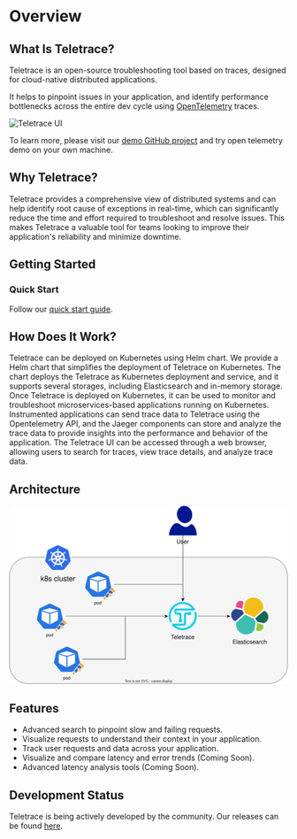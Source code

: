 # Overview

## What Is Teletrace?

Teletrace is an open-source troubleshooting tool based on traces, designed for cloud-native distributed applications.

It helps to pinpoint issues in your application, and identify performance bottlenecks across the entire dev cycle using [OpenTelemetry](https://opentelemetry.io/) traces.

![Teletrace UI](assets/demo.gif)

To learn more, please visit our [demo GitHub project](https://github.com/teletrace/opentelemetry-demo) and try open telemetry demo on your own machine.

## Why Teletrace?

Teletrace provides a comprehensive view of distributed systems and can help identify root cause of exceptions in real-time,
which can significantly reduce the time and effort required to troubleshoot and resolve issues.
This makes Teletrace a valuable tool for teams looking to improve their application's reliability and minimize downtime.

## Getting Started

### Quick Start

Follow our [quick start guide](user-guide/quick_start.md).

## How Does It Work?

Teletrace can be deployed on Kubernetes using Helm chart.
We provide a Helm chart that simplifies the deployment of Teletrace on Kubernetes.
The chart deploys the Teletrace as Kubernetes deployment and service, and it supports several storages, including Elasticsearch and in-memory storage.
Once Teletrace is deployed on Kubernetes, it can be used to monitor and troubleshoot microservices-based applications running on Kubernetes. Instrumented applications can send trace data to Teletrace using the Opentelemetry API, and the Jaeger components can store and analyze the trace data to provide insights into the performance and behavior of the application. The Teletrace UI can be accessed through a web browser, allowing users to search for traces, view trace details, and analyze trace data.

## Architecture

![Teletrace Architecture](assets/teletrace.drawio.svg)

## Features

- Advanced search to pinpoint slow and failing requests.
- Visualize requests to understand their context in your application.
- Track user requests and data across your application.
- Visualize and compare latency and error trends (Coming Soon).
- Advanced latency analysis tools (Coming Soon).

## Development Status

Teletrace is being actively developed by the community. Our releases can be found [here](https://github.com/teletrace/teletrace/releases).
